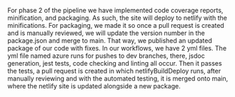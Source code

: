 For phase 2 of the pipeline we have implemented code coverage reports, minification, and packaging. As such, the site will deploy to netlify with the minifications. For packaging, we made it so once a pull request is created and is manually reviewed, we will update the version number in the package.json and merge to main. That way, we published an updated package of our code with fixes. In our workflows, we have 2 yml files. The yml file named azure runs for pushes to dev branches, there, jsdoc generation, jest tests, code checking and linting all occur. Then it passes the tests, a pull request is created in which netlifyBuildDeploy runs, after manually reviewing and with the automated testing, it is merged onto main, where the netlify site is updated alongside a new package.
